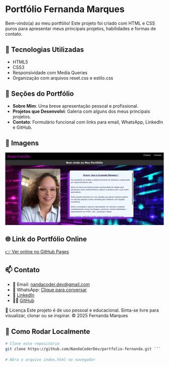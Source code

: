 # Portfólio Fernanda Marques

Bem-vindo(a) ao meu portfólio! Este projeto foi criado com HTML e CSS 
puros para apresentar meus principais projetos, habilidades e formas de contato.

## 🚀 Tecnologias Utilizadas

- HTML5
- CSS3
- Responsividade com Media Queries
- Organização com arquivos reset.css e estilo.css

## 🧩 Seções do Portfólio

- **Sobre Mim**: Uma breve apresentação pessoal e profissional.
- **Projetos que Desenvolvi**: Galeria com alguns dos meus principais projetos.
- **Contato**: Formulário funcional com links para email, WhatsApp, LinkedIn e GitHub.

## 📸 Imagens

![Página inicial](./assets/image/screenshot-home.png)

## 🌐 Link do Portfólio Online

[👉 Ver online no GitHub Pages](https://nandacoderdev.github.io/Portifolio-fernanda/)

## 📫 Contato

- 📧 Email: [nandacoder.dev@gmail.com](mailto:nandacoder.dev@gmail.com)
- 📱 WhatsApp: [Clique para conversar](https://wa.me/5521959339719)
- 💼 [LinkedIn](https://www.linkedin.com/in/fernanda-marques-6610261a0)
- 🧑‍💻 [GitHub](https://github.com/NandaCoderDev)

📄 Licença
Este projeto é de uso pessoal e educacional. Sinta-se livre para visualizar, clonar ou se inspirar.
© 2025 Fernanda Marques 

## 📁 Como Rodar Localmente

```bash
# Clone este repositório
git clone https://github.com/NandaCoderDev/portfolio-fernanda.git ´´´

# Abra o arquivo index.html no navegador


